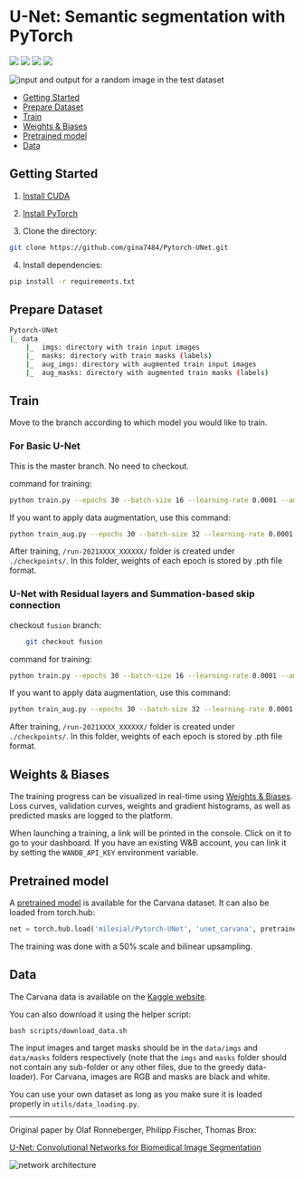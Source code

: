 # U-Net: Semantic segmentation with PyTorch
<a href="#"><img src="https://img.shields.io/github/workflow/status/milesial/PyTorch-UNet/Publish%20Docker%20image?logo=github&style=for-the-badge" /></a>
<a href="https://hub.docker.com/r/milesial/unet"><img src="https://img.shields.io/badge/docker%20image-available-blue?logo=Docker&style=for-the-badge" /></a>
<a href="https://pytorch.org/"><img src="https://img.shields.io/badge/PyTorch-v1.9.0-red.svg?logo=PyTorch&style=for-the-badge" /></a>
<a href="#"><img src="https://img.shields.io/badge/python-v3.6+-blue.svg?logo=python&style=for-the-badge" /></a>

![input and output for a random image in the test dataset](https://i.imgur.com/GD8FcB7.png)



- [Getting Started](#getting-started)
- [Prepare Dataset](#prepare-dataset)
- [Train](#train)
- [Weights & Biases](#weights--biases)
- [Pretrained model](#pretrained-model)
- [Data](#data)

## Getting Started

1. [Install CUDA](https://developer.nvidia.com/cuda-downloads)

2. [Install PyTorch](https://pytorch.org/get-started/locally/)

3. Clone the directory:
```bash
git clone https://github.com/gina7484/Pytorch-UNet.git
```

4. Install dependencies:
```bash
pip install -r requirements.txt
```

## Prepare Dataset
```bash
Pytorch-UNet
|_ data
    |_  imgs: directory with train input images
    |_  masks: directory with train masks (labels)
    |_  aug_imgs: directory with augmented train input images
    |_  aug_masks: directory with augmented train masks (labels)
```

## Train
Move to the branch according to which model you would like to train.

### For Basic U-Net 
This is the master branch. No need to checkout.

command for training:
```bash
python train.py --epochs 30 --batch-size 16 --learning-rate 0.0001 --amp --scale 0.5 --validation 15.0
```

If you want to apply data augmentation, use this command:
```bash
python train_aug.py --epochs 30 --batch-size 32 --learning-rate 0.0001 --amp --scale 0.5 --validation 15.0
```

After training, ```/run-2021XXXX_XXXXXX/``` folder is created under ```./checkpoints/```.
In this folder, weights of each epoch is stored by .pth file format.

### U-Net with Residual layers and Summation-based skip connection

checkout ```fusion``` branch:
```bash
    git checkout fusion
```

command for training:
```bash
python train.py --epochs 30 --batch-size 16 --learning-rate 0.0001 --amp --scale 0.5 --validation 15.0
```

If you want to apply data augmentation, use this command:
```bash
python train_aug.py --epochs 30 --batch-size 32 --learning-rate 0.0001 --amp --scale 0.5 --validation 15.0
```

After training, ```/run-2021XXXX_XXXXXX/``` folder is created under ```./checkpoints/```.
In this folder, weights of each epoch is stored by .pth file format.


## Weights & Biases

The training progress can be visualized in real-time using [Weights & Biases](https://wandb.ai/).  Loss curves, validation curves, weights and gradient histograms, as well as predicted masks are logged to the platform.

When launching a training, a link will be printed in the console. Click on it to go to your dashboard. If you have an existing W&B account, you can link it
 by setting the `WANDB_API_KEY` environment variable.


## Pretrained model
A [pretrained model](https://github.com/milesial/Pytorch-UNet/releases/tag/v2.0) is available for the Carvana dataset. It can also be loaded from torch.hub:

```python
net = torch.hub.load('milesial/Pytorch-UNet', 'unet_carvana', pretrained=True)
```
The training was done with a 50% scale and bilinear upsampling.

## Data
The Carvana data is available on the [Kaggle website](https://www.kaggle.com/c/carvana-image-masking-challenge/data).

You can also download it using the helper script:

```
bash scripts/download_data.sh
```

The input images and target masks should be in the `data/imgs` and `data/masks` folders respectively (note that the `imgs` and `masks` folder should not contain any sub-folder or any other files, due to the greedy data-loader). For Carvana, images are RGB and masks are black and white.

You can use your own dataset as long as you make sure it is loaded properly in `utils/data_loading.py`.


---

Original paper by Olaf Ronneberger, Philipp Fischer, Thomas Brox:

[U-Net: Convolutional Networks for Biomedical Image Segmentation](https://arxiv.org/abs/1505.04597)

![network architecture](https://i.imgur.com/jeDVpqF.png)
